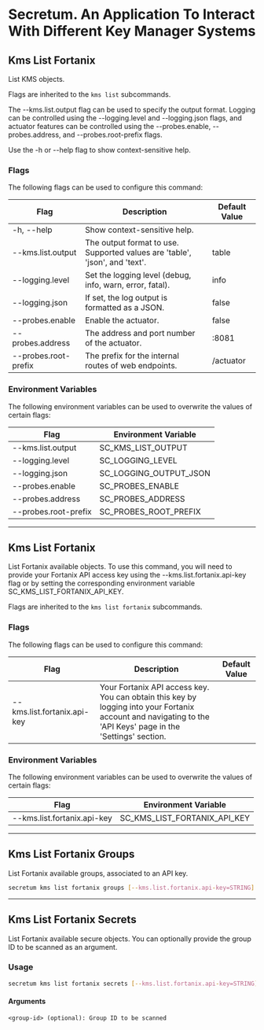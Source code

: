 # Secretum. An Application To Interact With Different Key Manager Systems

## Kms List Fortanix 

List KMS objects.

Flags are inherited to the `kms list` subcommands.

The --kms.list.output flag can be used to specify the output format. Logging can be controlled using the --logging.level and --logging.json flags, and actuator features can be controlled using the --probes.enable, --probes.address, and --probes.root-prefix flags.

Use the -h or --help flag to show context-sensitive help.

### Flags

The following flags can be used to configure this command:

| **Flag**                    | **Description** | **Default Value** |
|-----------------------------|-----------------|-------------------|
| -h, --help                  |Show context-sensitive help. | |
| --kms.list.output           | The output format to use. Supported values are 'table', 'json', and 'text'. | table |
| --logging.level             | Set the logging level (debug, info, warn, error, fatal). | info |
| --logging.json              | If set, the log output is formatted as a JSON. | false |
| --probes.enable             | Enable the actuator. | false |
| --probes.address            | The address and port number of the actuator. | :8081 |
| --probes.root-prefix        | The prefix for the internal routes of web endpoints. | /actuator |

### Environment Variables

The following environment variables can be used to overwrite the values of certain flags:

| **Flag**                    | **Environment Variable**                             |
|-----------------------------|------------------------------------------------------|
| --kms.list.output           | SC_KMS_LIST_OUTPUT                                   |
| --logging.level             | SC_LOGGING_LEVEL                                     |
| --logging.json              | SC_LOGGING_OUTPUT_JSON                               |
| --probes.enable             | SC_PROBES_ENABLE                                     |
| --probes.address            | SC_PROBES_ADDRESS                                    |
| --probes.root-prefix        | SC_PROBES_ROOT_PREFIX                                |

---

## Kms List Fortanix 
List Fortanix available objects. To use this command, you will need to provide your Fortanix API access key using the --kms.list.fortanix.api-key flag or by setting the corresponding environment variable SC_KMS_LIST_FORTANIX_API_KEY. 

Flags are inherited to the `kms list fortanix` subcommands.

### Flags

The following flags can be used to configure this command:

| **Flag**                    | **Description** | **Default Value** |
|-----------------------------|-----------------|-------------------|
| --kms.list.fortanix.api-key | Your Fortanix API access key. You can obtain this key by logging into your Fortanix account and navigating to the 'API Keys' page in the 'Settings' section. | |

### Environment Variables

The following environment variables can be used to overwrite the values of certain flags:

| **Flag**                    | **Environment Variable**                             |
|-----------------------------|------------------------------------------------------|
| --kms.list.fortanix.api-key | SC_KMS_LIST_FORTANIX_API_KEY                         |

---

## Kms List Fortanix Groups

List Fortanix available groups, associated to an API key.

```sh
secretum kms list fortanix groups [--kms.list.fortanix.api-key=STRING]
```

---

## Kms List Fortanix Secrets

List Fortanix available secure objects. You can optionally provide the group ID to be scanned as an argument. 

### Usage

```sh
secretum kms list fortanix secrets [--kms.list.fortanix.api-key=STRING] <group-id>
```

#### Arguments

    <group-id> (optional): Group ID to be scanned
